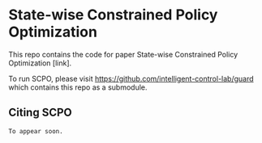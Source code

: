 # State-wise Constrained Policy Optimization 

This repo contains the code for paper State-wise Constrained Policy Optimization [link].

To run SCPO, please visit https://github.com/intelligent-control-lab/guard which contains this repo as a submodule.

## Citing SCPO
```
To appear soon.
```